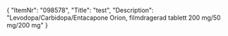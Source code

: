 {
  "ItemNr": "098578",
  "Title": "test",
  "Description": "Levodopa/Carbidopa/Entacapone Orion, filmdragerad tablett 200 mg/50 mg/200 mg"
}